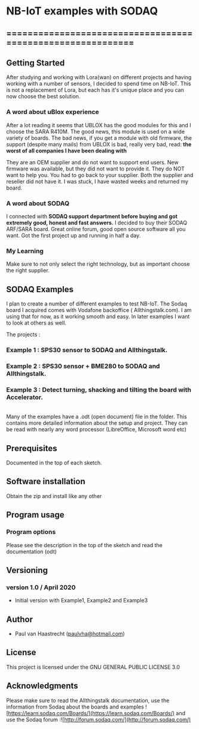 # NB-IoT examples with SODAQ

## ===========================================================

## Getting Started
After studying and working with Lora(wan) on different projects and having
working with a number of sensors, I decided to spend time on NB-IoT. This
is not a replacement of Lora, but each has it's unique place and you can
now choose the best solution.

### A word about uBlox experience
After a lot reading it seems that UBLOX has the good modules for this and
I choose the SARA R410M. The good news, this module is used on a wide
variety of boards. The bad news, if you get a module with old firmware,
the support (despite many mails) from UBLOX is bad, really very bad, read:
**the worst of all companies I have been dealing with**

They are an OEM supplier and do not want to support end users. New firmware
was available, but they did not want to provide it. They do NOT want to
help you. You had to go back to your supplier. Both the supplier and reseller
did not have it. I was stuck, I have wasted weeks and returned my board.

### A word about SODAQ
I connected with **SODAQ support department before buying and got extremely
good, honest and fast answers.** I decided to buy their SODAQ ARF/SARA board.
Great online forum, good open source software all you want. Got the first
project up and running in half a day.

### My Learning
Make sure to not only select the right technology, but as important choose
the right supplier.

## SODAQ Examples

I plan to create a number of different examples to test NB-IoT. The Sodaq
board I acquired comes with Vodafone backoffice ( Allthingstalk.com). I
am using that for now, as it working smooth and easy. In later
examples I want to look at others as well.

The projects :
### Example 1 : SPS30 sensor to SODAQ and Allthingstalk.
### Example 2 : SPS30 sensor + BME280 to SODAQ and Allthingstalk.
### Example 3 : Detect turning, shacking and tilting the board with Accelerator.

<br> Many of the examples have a .odt (open document) file in the folder.
This contains more detailed information about the setup and project. They
can be read with nearly any word processor (LibreOffice, Microsoft word etc)

## Prerequisites
Documented in the top of each sketch.

## Software installation
Obtain the zip and install like any other

## Program usage
### Program options
Please see the description in the top of the sketch and read the documentation (odt)

## Versioning

### version 1.0 / April 2020
 * Initial version with Example1, Example2 and Example3

## Author
 * Paul van Haastrecht (paulvha@hotmail.com)

## License
This project is licensed under the GNU GENERAL PUBLIC LICENSE 3.0

## Acknowledgments
Please make sure to read the Allthingstalk documentation, use the
information from Sodaq about the boards and examples ![https://learn.sodaq.com/Boards/](https://learn.sodaq.com/Boards/)
and use the Sodaq forum :![http://forum.sodaq.com/](http://forum.sodaq.com/)
